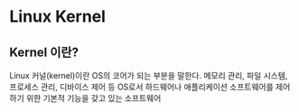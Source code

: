 # Linux Kernel

## Kernel 이란?
Linux 커널(kernel)이란 OS의 코어가 되는 부분을 말한다. 메모리 관리, 파일 시스템, 프로세스 관리, 디바이스 제어 등 OS로서 하드웨어나 애플리케이션 소프트웨어를 제어하기 위한 기본적 기능을 갖고 있는 소프트웨어